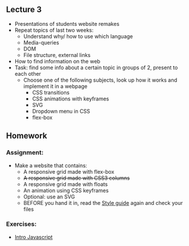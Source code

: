 ## Lecture 3
 * Presentations of students website remakes
 * Repeat topics of last two weeks:
   * Understand why/ how to use which language
   * Media-queries
   * DOM
   * File structure, external links
 * How to find information on the web
 * Task: find some info about a certain topic in groups of 2, present to each other
   * Choose one of the following subjects, look up how it works and implement it in a webpage
      * CSS transitions
      * CSS animations with keyframes
      * SVG
      * Dropdown menu in CSS
      * flex-box

## Homework

### Assignment:
 * Make a website that contains:
    * A responsive grid made with flex-box
    * ~~A responsive grid made with CSS3 columns~~
    * A responsive grid made with floats
    * An animation using CSS keyframes
    * Optional: use an SVG
    * BEFORE you hand it in, read the <a href="http://www.w3schools.com/html/html5_syntax.asp" target="_blank">Style guide</a> again and check your files


### Exercises: 
 * <a href="https://www.sololearn.com/Course/JavaScript/">Intro Javascript </a> 
